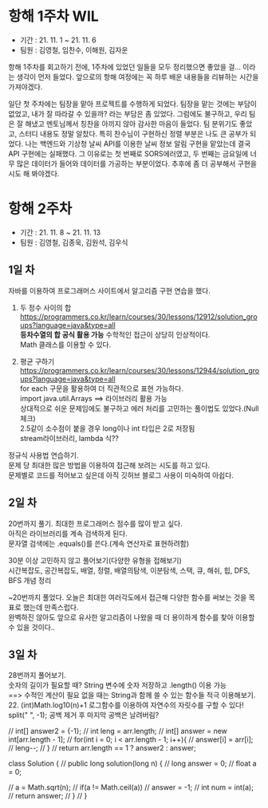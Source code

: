 # 항해 1주차 WIL
- 기간 : 21. 11. 1 ~ 21. 11. 6
- 팀원 : 김영철, 임찬수, 이해원, 김자운

항해 1주차를 회고하기 전에, 1주차에 있었던 일들을 모두 정리했으면 좋았을 걸... 이라는 생각이 먼저 들었다.
앞으로의 항해 여정에는 꼭 하루 배운 내용들을 리뷰하는 시간을 가져야겠다.

일단 첫 주차에는 팀장을 맡아 프로젝트를 수행하게 되었다.
팀장을 맡는 것에는 부담이 없었고, 내가 잘 따라갈 수 있을까? 라는 부담은 좀 있었다.
그럼에도 불구하고, 우리 팀은 잘 해냈고 멘토님께서 칭찬을 아끼지 않아 감사한 마음이 들었다.
팀 분위기도 좋았고, 스터디 내용도 정말 알찼다.
특히 찬수님이 구현하신 정렬 부분은 나도 큰 공부가 되었다.
나는 백엔드와 기상청 날씨 API를 이용한 날씨 정보 알림 구현을 맡았는데 결국 API 구현에는 실패했다.
그 이유로는 첫 번째로 SORS에러였고, 두 번째는 금요일에 너무 많은 데이터가 들어와 데이터를 가공하는 부분이었다.
추후에 좀 더 공부해서 구현을 시도 해 봐야겠다.



# 항해 2주차
- 기간 : 21. 11. 8 ~ 21. 11. 13
- 팀원 : 김영철, 김종욱, 김원석, 김우식 

## 1일 차  
자바를 이용하여 프로그래머스 사이트에서 알고리즘 구현 연습을 했다.  
1. 두 정수 사이의 합  
https://programmers.co.kr/learn/courses/30/lessons/12912/solution_groups?language=java&type=all  
**등차수열의 합 공식 활용 가능** 수학적인 접근이 상당히 인상적이다.  
Math 클래스를 이용할 수 있다.  

2. 평균 구하기
https://programmers.co.kr/learn/courses/30/lessons/12944/solution_groups?language=java&type=all  
for each 구문을 활용하여 더 직관적으로 표현 가능하다.    
import java.util.Arrays ==> 라이브러리 활용 가능  
상대적으로 쉬운 문제임에도 불구하고 에러 처리를 고민하는 풀이법도 있었다.(Null 체크)  
2.5같이 소수점이 붙을 경우 long이나 int 타입은 2로 저장됨   
stream라이브러리, lambda 식??

정규식 사용법 연습하기.  
문제 당 최대한 많은 방법을 이용하여 접근해 보려는 시도를 하고 있다.  
문제별로 코드를 적어보고 싶은데 아직 깃허브 블로그 사용이 미숙하여 아쉽다.  

## 2일 차  
20번까지 풀기.
최대한 프로그래머스 점수를 많이 받고 싶다.  
아직은 라이브러리를 계속 검색하게 된다.  
문자열 검색에는 .equals()를 쓴다.(계속 연산자로 표현하려함)  

30분 이상 고민하지 않고 풀어보기(다양한 유형을 접해보기)   
시간복잡도, 공간복잡도, 배열, 정렬, 배열의탐색, 이분탐색, 스택, 큐, 해쉬, 힙, DFS, BFS 개념 정리

~20번까지 풀었다. 오늘은 최대한 여러각도에서 접근해 다양한 함수를 써보는 것을 목표로 했는데 만족스럽다.  
완벽하진 않아도 앞으로 유사한 알고리즘이 나왔을 때 더 용이하게 함수를 찾아 이용할 수 있을 것이다..  

## 3일 차
28번까지 풀어보기.  
숫자의 길이가 필요할 때? String 변수에 숫자 저장하고 .length() 이용 가능  
==> 수적인 계산이 필요 없을 때는 String과 함께 쓸 수 있는 함수들 적극 이용해보기.  
22. (int)Math.log10(n)+1 로그함수를 이용하여 자연수의 자릿수를 구할 수 있다!  
split(" ", -1); 공백 제거 후 마지막 공백은 날려버림?  

// int[] answer2 = {-1};
//         int leng = arr.length;
//         int[] answer = new int[arr.length - 1];
//         for(int i = 0; i < arr.length - 1; i++){
//             answer[i] = arr[i];
//             leng--;
//         } 
//         return arr.length == 1 ? answer2 : answer;


class Solution {
//     public long solution(long n) {
//         long answer = 0;
//         float a = 0;
        
//         a = Math.sqrt(n);
//         if(a != Math.ceil(a))
//             answer = -1;
//         int num = int(a);
//         return answer;
//     }
// }
